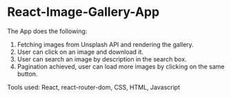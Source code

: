 # React-Image-Gallery-App

The App does the following:

1. Fetching images from Unsplash API and rendering the gallery.
2. User can click on an image and download it.
3. User can search an image by description in the search box.
4. Pagination achieved, user can load more images by clicking on the same button.


Tools used: React, react-router-dom, CSS, HTML, Javascript
